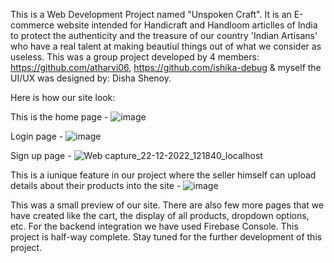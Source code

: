 This is a Web Development Project named "Unspoken Craft". 
It is an E-commerce website intended for Handicraft and Handloom articlles of India to protect the authenticity and the treasure of our country 'Indian Artisans' who have a real talent at making beautiul things out of what we consider as useless.
This was a group project developed by 4 members: https://github.com/atharvi06, https://github.com/ishika-debug & myself
the UI/UX was designed by: Disha Shenoy.

Here is how our site look:

This is the home page -
![image](https://user-images.githubusercontent.com/88432145/209073780-11a097c8-cb25-428a-92c9-0ed256ed8176.png)

Login page -
![image](https://user-images.githubusercontent.com/88432145/209074180-fbe31220-20e4-4c2c-a0bb-f4066998012f.png)

Sign up page -
![Web capture_22-12-2022_121840_localhost](https://user-images.githubusercontent.com/88432145/209074362-1acea131-1479-4aba-a9db-a012802bb598.jpeg)

This is a iunique feature in our project where the seller himself can upload details about their products into the site -
![image](https://user-images.githubusercontent.com/88432145/209074597-9fae2308-4f30-4d3e-8e9b-ab6fa9407712.png)

This was a small preview of our site. There are also few more pages that we have created like the cart, the display of all products, dropdown options, etc.
For the backend integration we have used Firebase Console.
This project is half-way complete. Stay tuned for the further development of this project.

